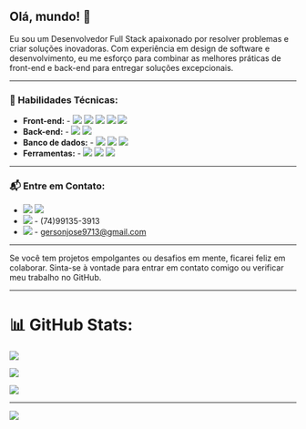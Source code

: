 ## Olá, mundo! 👋

Eu sou um Desenvolvedor Full Stack apaixonado por resolver problemas e criar soluções inovadoras. Com experiência em design de software e desenvolvimento, eu me esforço para combinar as melhores práticas de front-end e back-end para entregar soluções excepcionais.

---

### 🚀 Habilidades Técnicas:

- **Front-end:** - ![](https://img.shields.io/badge/TypeScript-007ACC?style=for-the-badge&logo=typescript&logoColor=white) ![](https://img.shields.io/badge/Vue.js-35495E?style=for-the-badge&logo=vue.js&logoColor=4FC08D) ![](https://img.shields.io/badge/Angular-DD0031?style=for-the-badge&logo=angular&logoColor=white) ![](https://img.shields.io/badge/Bootstrap-563D7C?style=for-the-badge&logo=bootstrap&logoColor=white) ![](https://img.shields.io/badge/JavaScript-323330?style=for-the-badge&logo=javascript&logoColor=F7DF1E)
- **Back-end:** - ![](https://img.shields.io/badge/Java-ED8B00?style=for-the-badge&logo=openjdk&logoColor=white) ![](https://img.shields.io/badge/Python-3776AB?style=for-the-badge&logo=python&logoColor=white)
- **Banco de dados:** - ![](https://img.shields.io/badge/MySQL-005C84?style=for-the-badge&logo=mysql&logoColor=white) ![](https://img.shields.io/badge/SQLite-07405E?style=for-the-badge&logo=sqlite&logoColor=white) ![](https://img.shields.io/badge/MongoDB-4EA94B?style=for-the-badge&logo=mongodb&logoColor=white)
- **Ferramentas:** - ![](https://img.shields.io/badge/TensorFlow-FF6F00?style=for-the-badge&logo=tensorflow&logoColor=white) ![](https://img.shields.io/badge/GIT-E44C30?style=for-the-badge&logo=git&logoColor=white) ![](https://img.shields.io/badge/Microsoft_Office-D83B01?style=for-the-badge&logo=microsoft-office&logoColor=white)

---

### 📬 Entre em Contato:

-  [![](https://img.shields.io/badge/Discord-%237289DA.svg?logo=discord&logoColor=white)](https://discord.gg/Kifflom#2388)  [![](https://img.shields.io/badge/LinkedIn-%230077B5.svg?logo=linkedin&logoColor=white)](https://www.linkedin.com/in/gerson-almeida-a3222b246/)
- [![](https://img.shields.io/badge/WhatsApp-25D366?style=for-the-badge&logo=whatsapp&logoColor=white)](74991353913) - (74)99135-3913
- [![](https://img.shields.io/badge/Gmail-D14836?style=for-the-badge&logo=gmail&logoColor=white)](gersonjose9713@gmail.com) - gersonjose9713@gmail.com

---

Se você tem projetos empolgantes ou desafios em mente, ficarei feliz em colaborar. Sinta-se à vontade para entrar em contato comigo ou verificar meu trabalho no GitHub.

---

# 📊 GitHub Stats:
![](https://github-readme-stats.vercel.app/api?username=gersonjose9713&theme=dark&hide_border=false&include_all_commits=true&count_private=false)

![](https://github-readme-streak-stats.herokuapp.com/?user=gersonjose9713&theme=dark&hide_border=false)

![](https://github-readme-stats.vercel.app/api/top-langs/?username=gersonjose9713&theme=dark&hide_border=false&include_all_commits=true&count_private=false&layout=compact)

---

[![](https://visitcount.itsvg.in/api?id=gersonjose9713&icon=4&color=1)](https://visitcount.itsvg.in)
